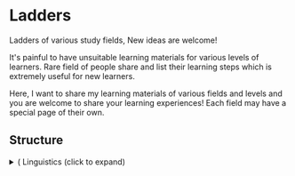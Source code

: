 # Ladders

Ladders of various study fields, New ideas are welcome!

It's painful to have unsuitable learning materials for various
levels of learners. Rare field of people share and list their learning
steps which is extremely useful for new learners.

Here, I want to share my learning materials of various fields and levels and
you are welcome to share your learning experiences! Each field may have a
special page of their own.


## Structure

<details>
<summary>( Linguistics (click to expand)</summary>

<details><summary>&nbsp;&nbsp;&nbsp;&nbsp;( <b>Chinese</b></summary>
&nbsp;&nbsp;&nbsp;&nbsp;&nbsp;&nbsp;&nbsp;&nbsp;)</details>
<details><summary>&nbsp;&nbsp;&nbsp;&nbsp;( English</summary>
&nbsp;&nbsp;&nbsp;&nbsp;&nbsp;&nbsp;&nbsp;&nbsp;)</details>
<details><summary>&nbsp;&nbsp;&nbsp;&nbsp;( Japanese</summary>
&nbsp;&nbsp;&nbsp;&nbsp;&nbsp;&nbsp;&nbsp;&nbsp;)</details>
<details><summary>&nbsp;&nbsp;&nbsp;&nbsp;( Math</summary>
    <details><summary>&nbsp;&nbsp;&nbsp;&nbsp;&nbsp;&nbsp;&nbsp;&nbsp;<a href="./Linguistics/Math/Probability.org">Probability</a></summary>
    </details>
&nbsp;&nbsp;&nbsp;&nbsp;&nbsp;&nbsp;&nbsp;&nbsp;)</details>
<details><summary>&nbsp;&nbsp;&nbsp;&nbsp;( Music</summary>
    <details><summary>&nbsp;&nbsp;&nbsp;&nbsp;&nbsp;&nbsp;&nbsp;&nbsp;<a href="./Linguistics/Music/Theory.org">Theory</a></summary>
    </details>
    <details><summary>&nbsp;&nbsp;&nbsp;&nbsp;&nbsp;&nbsp;&nbsp;&nbsp;<a href="./Linguistics/Music/Piano.org">Piano</a></summary>
    </details>
    <details><summary>&nbsp;&nbsp;&nbsp;&nbsp;&nbsp;&nbsp;&nbsp;&nbsp;<a href="./Linguistics/Music/Guitar.org">Guitar</a></summary>
    </details>
&nbsp;&nbsp;&nbsp;&nbsp;&nbsp;&nbsp;&nbsp;&nbsp;)</details>
<details><summary>&nbsp;&nbsp;&nbsp;&nbsp;( Programming</summary>
    <details><summary>&nbsp;&nbsp;&nbsp;&nbsp;&nbsp;&nbsp;&nbsp;&nbsp;Scala</summary>
    </details>
    <details><summary>&nbsp;&nbsp;&nbsp;&nbsp;&nbsp;&nbsp;&nbsp;&nbsp;C++</summary>
    </details>
    <details><summary>&nbsp;&nbsp;&nbsp;&nbsp;&nbsp;&nbsp;&nbsp;&nbsp;Haskell</summary>
    </details>
    <details><summary>&nbsp;&nbsp;&nbsp;&nbsp;&nbsp;&nbsp;&nbsp;&nbsp;Rust</summary>
    </details>
    <details><summary>&nbsp;&nbsp;&nbsp;&nbsp;&nbsp;&nbsp;&nbsp;&nbsp;Coq</summary>
    </details>
    <details><summary>&nbsp;&nbsp;&nbsp;&nbsp;&nbsp;&nbsp;&nbsp;&nbsp;C</summary>
    </details>
    <details><summary>&nbsp;&nbsp;&nbsp;&nbsp;&nbsp;&nbsp;&nbsp;&nbsp;Java</summary>
    </details>
    <details><summary>&nbsp;&nbsp;&nbsp;&nbsp;&nbsp;&nbsp;&nbsp;&nbsp;Python</summary>
    </details>
&nbsp;&nbsp;&nbsp;&nbsp;&nbsp;&nbsp;&nbsp;&nbsp;)</details>

)</details>


